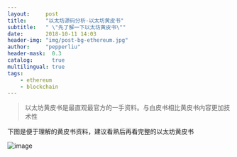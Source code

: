 ```yaml
---
layout:     post
title:      "以太坊源码分析-以太坊黄皮书"
subtitle:   " \"先了解一下以太坊黄皮书\""
date:       2018-10-11 14:03
header-img: "img/post-bg-ethereum.jpg"
author:     "pepperliu"
header-mask:  0.3
catalog:      true
multilingual: true
tags:
    - ethereum
    - blockchain
---
```


> 以太坊黄皮书是最直观最官方的一手资料。与白皮书相比黄皮书内容更加技术性

下图是便于理解的黄皮书资料，建议看熟后再看完整的以太坊黄皮书

![image](http://blog.lpc-win32.com/img/2018-10-11/ethereum_yellow_book.png)